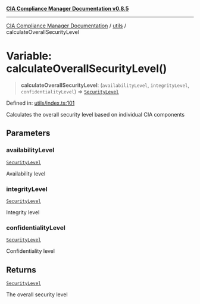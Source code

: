 [**CIA Compliance Manager Documentation v0.8.5**](../../README.md)

***

[CIA Compliance Manager Documentation](../../modules.md) / [utils](../README.md) / calculateOverallSecurityLevel

# Variable: calculateOverallSecurityLevel()

> **calculateOverallSecurityLevel**: (`availabilityLevel`, `integrityLevel`, `confidentialityLevel`) => [`SecurityLevel`](../../index/type-aliases/SecurityLevel.md)

Defined in: [utils/index.ts:101](https://github.com/Hack23/cia-compliance-manager/blob/4f2006283e1cd56feb8daea1f810b2bc8c1b1d1b/src/utils/index.ts#L101)

Calculates the overall security level based on individual CIA components

## Parameters

### availabilityLevel

[`SecurityLevel`](../../index/type-aliases/SecurityLevel.md)

Availability level

### integrityLevel

[`SecurityLevel`](../../index/type-aliases/SecurityLevel.md)

Integrity level

### confidentialityLevel

[`SecurityLevel`](../../index/type-aliases/SecurityLevel.md)

Confidentiality level

## Returns

[`SecurityLevel`](../../index/type-aliases/SecurityLevel.md)

The overall security level
